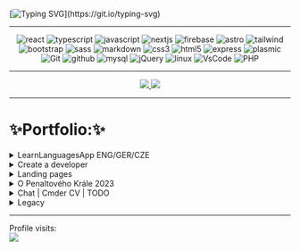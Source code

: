 [![Typing SVG](https://readme-typing-svg.herokuapp.com?font=Press+Start+2P&size=16&pause=1000&color=0E4FF7&background=9842FF00&center=true&vCenter=true&width=535&lines=1%2F3+LOADING+EXPERIENCE......;2%2F3+EVOLUTION+IN+PROGRESS......;3%2F3+DOWNLOADING++DEVELOPER......;.....SYSTEM+READY!)](https://git.io/typing-svg)

***
<p align="center">
<img alt="react"  width="35"  src="https://camo.githubusercontent.com/cbb0ed4ed73eb0bdf880019fe4fd13e0e0b0812435f11ac0d920c8f523a8d8d0/68747470733a2f2f74656368737461636b2d67656e657261746f722e76657263656c2e6170702f72656163742d69636f6e2e737667" />
<img  alt="typescript"  width="40" src="https://camo.githubusercontent.com/d18841391a409a8e3a3998ce977df48f4a0d0908e593f9d9d9da3946c2e68564/68747470733a2f2f74656368737461636b2d67656e657261746f722e76657263656c2e6170702f74732d69636f6e2e737667" />
<img alt="javascript"  width="40"  src="https://camo.githubusercontent.com/d2e764d63294c27eff3598ae3a0df5884b4efcabbdbbd200e51472cddf4a3f03/68747470733a2f2f74656368737461636b2d67656e657261746f722e76657263656c2e6170702f6a732d69636f6e2e737667" />
<img alt="nextjs" width="30"  src="https://skillicons.dev/icons?i=next" />
<img alt="firebase" width="30px" src="https://cdn.jsdelivr.net/gh/devicons/devicon/icons/firebase/firebase-plain-wordmark.svg" />
<img alt="astro" width="30px"  src="https://skillicons.dev/icons?i=astro" />
<img alt="tailwind" width="30px" src="https://camo.githubusercontent.com/edbc72808229088568aceb3e147c8518743f518a4aa679662774701ce275a796/68747470733a2f2f736b696c6c69636f6e732e6465762f69636f6e733f693d7461696c77696e64" />
<img alt="bootstrap"  width="30px"  src="https://cdn.jsdelivr.net/gh/devicons/devicon/icons/bootstrap/bootstrap-original.svg" />
<img alt="sass" width="30px"  src="https://camo.githubusercontent.com/16db1acceb11262e7843eead05f096df531372d8da9965cf2c7afb74c7bc188c/68747470733a2f2f736b696c6c69636f6e732e6465762f69636f6e733f693d73617373" />
<img alt="markdown"  width="30px"  src="https://skillicons.dev/icons?i=markdown" />
<img alt="css3" width="30px"   src="https://cdn.jsdelivr.net/gh/devicons/devicon/icons/css3/css3-original.svg" />
<img alt="html5" width="30px"  src="https://cdn.jsdelivr.net/gh/devicons/devicon/icons/html5/html5-original.svg" />
<img alt="express" width="30px" src="https://cdn.jsdelivr.net/gh/devicons/devicon/icons/express/express-original.svg" />
<img alt="plasmic" width="80px" height="30px" src="https://seeklogo.com/images/P/plasmic-logo-E16F65B4E1-seeklogo.com.png" />
<img alt="Git" src="https://user-images.githubusercontent.com/25181517/192108372-f71d70ac-7ae6-4c0d-8395-51d8870c2ef0.png" width="30px">
<img alt="github" src="https://camo.githubusercontent.com/fb82c3b39c13524bf7bd5e88e39354b3b9d74ea75608e97b29f39e7b5aa72410/68747470733a2f2f74656368737461636b2d67656e657261746f722e76657263656c2e6170702f6769746875622d69636f6e2e737667" width="35px">
<img alt="mysql" src="https://camo.githubusercontent.com/b3578157355b1ac74d38d0f89d1022095ba7f7a988db091cef0fa4a62685e87e/68747470733a2f2f74656368737461636b2d67656e657261746f722e76657263656c2e6170702f6d7973716c2d69636f6e2e737667" width="35px"  >
<img alt="jQuery" src="https://camo.githubusercontent.com/10f562340c9fa9ae83db3341791e263aa39275aaea91ae0bb133b49def2d4c4d/68747470733a2f2f736b696c6c69636f6e732e6465762f69636f6e733f693d6a7175657279" width="30px"  >
<img alt="linux" src="https://skillicons.dev/icons?i=linux" width="30px">
<img alt="VsCode" src="https://camo.githubusercontent.com/95ee0c74cccf4c61aca7784c67ad967623ee6bb906df94b4b2b36e841f086158/68747470733a2f2f736b696c6c69636f6e732e6465762f69636f6e733f693d7673636f6465"  width="30px">
<img alt="PHP" src="https://camo.githubusercontent.com/024da5f4ca5e509886f05804b01bcf0edb56d297e3ad5817a8235afb054607f1/68747470733a2f2f736b696c6c69636f6e732e6465762f69636f6e733f693d706870"   width="30px" >
</p>



***

<div align="center" dir="auto">
  <a href="https://github.com/JoyceFatima">
   <img src="https://stats-readme-flax.vercel.app/api/top-langs/?username=anthonynet&langs_count=3" height="200em"/>
   <img src="https://stats-readme-flax.vercel.app/api?username=anthonynet&show_icons=true&theme=transparent" height="200em" />
 </a>
</div>



***
  # ✨Portfolio:✨

 <details>
  <summary>LearnLanguagesApp ENG/GER/CZE</summary>

<p align="center">

<img  alt="typescript"  width="40" src="https://camo.githubusercontent.com/d18841391a409a8e3a3998ce977df48f4a0d0908e593f9d9d9da3946c2e68564/68747470733a2f2f74656368737461636b2d67656e657261746f722e76657263656c2e6170702f74732d69636f6e2e737667" />
<img width="30px" alt="" style="padding-right:10px;" src="https://cdn.jsdelivr.net/gh/devicons/devicon/icons/nextjs/nextjs-original.svg" />
<img  width="30px" alt="" style="padding-right:10px;" src="https://cdn.jsdelivr.net/gh/devicons/devicon/icons/tailwindcss/tailwindcss-plain.svg" />
<img alt="react"  width="35"  src="https://camo.githubusercontent.com/cbb0ed4ed73eb0bdf880019fe4fd13e0e0b0812435f11ac0d920c8f523a8d8d0/68747470733a2f2f74656368737461636b2d67656e657261746f722e76657263656c2e6170702f72656163742d69636f6e2e737667" />
</p>

<p align="center">
 <a href="https://languages-next-ts.vercel.app/"><img src="./images/lang-irr.jpeg" width="150"></img></a>
 <a href="https://languages-next-ts.vercel.app/english/irregular-verbs"><img src="./images/lang-mem.jpeg" width="150"></img></a>
 <a href="https://languages-next-ts.vercel.app/german/memory"><img src="./images/lang-quiz.jpeg" width="150"></img></a>
 <a href="https://languages-next-ts.vercel.app/"><img src="./images/lang-flip.jpeg" width="150"></img>   </a>
 <a href="https://languages-next-ts.vercel.app/english/pagination"><img src="./images/lang-search.jpeg" width="150"></img>
</a>
</p>

<div align = center>

[![Button Shield]][Languages]

</div>

[Button Shield]: https://img.shields.io/badge/Visit_Project-37a779?style=for-the-badge
[Languages]: https://learn-languages-one.vercel.app/

</details>

 <details>
  <summary>Create a developer</summary>
<code>✅Introducing a free-of-cost extended Sandpack component for the NaucMeIt project, designed with the sole purpose of assisting others on their programming journey.</code>
<p align="center">

<img  alt="typescript"  width="40" src="https://camo.githubusercontent.com/d18841391a409a8e3a3998ce977df48f4a0d0908e593f9d9d9da3946c2e68564/68747470733a2f2f74656368737461636b2d67656e657261746f722e76657263656c2e6170702f74732d69636f6e2e737667" />
<img width="30px" alt="" style="padding-right:10px;" src="https://cdn.jsdelivr.net/gh/devicons/devicon/icons/nextjs/nextjs-original.svg" />
<img  width="30px" alt="" style="padding-right:10px;" src="https://cdn.jsdelivr.net/gh/devicons/devicon/icons/tailwindcss/tailwindcss-plain.svg" />
<img alt="react"  width="35"  src="https://camo.githubusercontent.com/cbb0ed4ed73eb0bdf880019fe4fd13e0e0b0812435f11ac0d920c8f523a8d8d0/68747470733a2f2f74656368737461636b2d67656e657261746f722e76657263656c2e6170702f72656163742d69636f6e2e737667" />
</p>

<p align="center">
 <a href="https://create-a-developer.vercel.app/"><img src="./images/developer.png" width="850"></img>
</a>
</p>

<div align = center>

[![Button Shield]][Developer]

</div>

[Button Shield]: https://img.shields.io/badge/Visit_Project-37a779?style=for-the-badge
[Developer]: https://create-a-developer.vercel.app/

</details>

<details>
  <summary> Landing pages </summary>

|Koncern Servis|First Portfolio|Morbus Tschengi|
| :-------------: | :-------------: | :-------------: |
|<img width="80px" height="30px" src="https://seeklogo.com/images/P/plasmic-logo-E16F65B4E1-seeklogo.com.png" /> | <img alt="javascript"  width="40"  src="https://camo.githubusercontent.com/d2e764d63294c27eff3598ae3a0df5884b4efcabbdbbd200e51472cddf4a3f03/68747470733a2f2f74656368737461636b2d67656e657261746f722e76657263656c2e6170702f6a732d69636f6e2e737667" /> |<img  alt="typescript"  width="40" src="https://camo.githubusercontent.com/d18841391a409a8e3a3998ce977df48f4a0d0908e593f9d9d9da3946c2e68564/68747470733a2f2f74656368737461636b2d67656e657261746f722e76657263656c2e6170702f74732d69636f6e2e737667" />                 <img  width="30px" alt="" style="padding-right:10px;" src="https://cdn.jsdelivr.net/gh/devicons/devicon/icons/markdown/markdown-original.svg" />                      <img  width="30px" alt="" style="padding-right:10px;" src="https://encrypted-tbn0.gstatic.com/images?q=tbn:ANd9GcTkJGmPEAm0NGXoJB9FP2whD8XVdy9LolEWVw&usqp=CAU" />                                                                                           |
|<img src="./images/Autoservis.png" width="195"></img>|<img src="./images/FirstCV.png" width="200"></img>|<img src="./images/MorbusTschengi.png" width="200"></img>|
|[Visit Site Here](https://koncern-servis.plasmic.run/)|[Visit Site Here](https://my-old-cv.vercel.app/)|[Visit Site Here](https://morbus-tschengi.vercel.app/)|

|Craftsman|Craftsman 2|Cosmos|
| :-------------: | :-------------: | :-------------: |
|<img alt="react"  width="35"  src="https://camo.githubusercontent.com/cbb0ed4ed73eb0bdf880019fe4fd13e0e0b0812435f11ac0d920c8f523a8d8d0/68747470733a2f2f74656368737461636b2d67656e657261746f722e76657263656c2e6170702f72656163742d69636f6e2e737667" />  <img alt="javascript"  width="40"  src="https://camo.githubusercontent.com/d2e764d63294c27eff3598ae3a0df5884b4efcabbdbbd200e51472cddf4a3f03/68747470733a2f2f74656368737461636b2d67656e657261746f722e76657263656c2e6170702f6a732d69636f6e2e737667" />                  <img  width="30px" alt="" style="padding-right:10px;" src="https://cdn.jsdelivr.net/gh/devicons/devicon/icons/sass/sass-original.svg" /> |<img alt="javascript"  width="40"  src="https://camo.githubusercontent.com/d2e764d63294c27eff3598ae3a0df5884b4efcabbdbbd200e51472cddf4a3f03/68747470733a2f2f74656368737461636b2d67656e657261746f722e76657263656c2e6170702f6a732d69636f6e2e737667" />                <img  width="30px" alt="" style="padding-right:10px;" src="https://cdn.jsdelivr.net/gh/devicons/devicon/icons/sass/sass-original.svg" /> |<img width="30px" alt="" style="padding-right:10px;" src="https://cdn.jsdelivr.net/gh/devicons/devicon/icons/nextjs/nextjs-original.svg" /> <img alt="react"  width="35"  src="https://camo.githubusercontent.com/cbb0ed4ed73eb0bdf880019fe4fd13e0e0b0812435f11ac0d920c8f523a8d8d0/68747470733a2f2f74656368737461636b2d67656e657261746f722e76657263656c2e6170702f72656163742d69636f6e2e737667" /><img alt="javascript"  width="40"  src="https://camo.githubusercontent.com/d2e764d63294c27eff3598ae3a0df5884b4efcabbdbbd200e51472cddf4a3f03/68747470733a2f2f74656368737461636b2d67656e657261746f722e76657263656c2e6170702f6a732d69636f6e2e737667" /><img  width="30px" alt="" style="padding-right:10px;" src="https://cdn.jsdelivr.net/gh/devicons/devicon/icons/tailwindcss/tailwindcss-plain.svg" />                                                                                           |
|<img src="./images/Remeslnik1.png" width="195"></img>|<img src="./images/remeslnik-old2.png" width="200"></img>|<img src="./images/Cosmos.png" width="200"></img>|
|[Visit Site Here](https://react-remeslnik.vercel.app/)|[Visit Site Here](https://remeslnik2.vercel.app/)|[Visit Site Here](https://cosmos-flax.vercel.app/)|
 </details>

 <details>
  <summary>O Penaltového Krále 2023</summary>
	<code>"A charity event app. This project facilitates the organization and management of a local football tournament, providing features such as individual registration, penalty kicks schedules, live score updates, and results tracking. Developed collaboratively by enthusiastic students, this app aims to support the club's fundraising efforts while enhancing the overall experience for participants and spectators."</code>
<p align="center">
<img alt="react"  width="35"  src="https://camo.githubusercontent.com/cbb0ed4ed73eb0bdf880019fe4fd13e0e0b0812435f11ac0d920c8f523a8d8d0/68747470733a2f2f74656368737461636b2d67656e657261746f722e76657263656c2e6170702f72656163742d69636f6e2e737667" />
<img  alt="typescript"  width="40" src="https://camo.githubusercontent.com/d18841391a409a8e3a3998ce977df48f4a0d0908e593f9d9d9da3946c2e68564/68747470733a2f2f74656368737461636b2d67656e657261746f722e76657263656c2e6170702f74732d69636f6e2e737667" />
<img alt="javascript"  width="40"  src="https://camo.githubusercontent.com/d2e764d63294c27eff3598ae3a0df5884b4efcabbdbbd200e51472cddf4a3f03/68747470733a2f2f74656368737461636b2d67656e657261746f722e76657263656c2e6170702f6a732d69636f6e2e737667" />
<img alt="github" src="https://camo.githubusercontent.com/fb82c3b39c13524bf7bd5e88e39354b3b9d74ea75608e97b29f39e7b5aa72410/68747470733a2f2f74656368737461636b2d67656e657261746f722e76657263656c2e6170702f6769746875622d69636f6e2e737667" width="35px" />
<img alt="tailwind" width="30px" src="https://camo.githubusercontent.com/edbc72808229088568aceb3e147c8518743f518a4aa679662774701ce275a796/68747470733a2f2f736b696c6c69636f6e732e6465762f69636f6e733f693d7461696c77696e64" />
</p>

<p align="center">
 <a href="https://create-a-developer.vercel.app/"><img alt="github" src="./images/penaltovy-kral.png" /></img>
</a>
</p>

<div align = center>

[![Button Shield]][Developer]

</div>

[Button Shield]: https://img.shields.io/badge/Visit_Project-37a779?style=for-the-badge
[Developer]: https://github.com/Nauc-me-IT/penaltovy_kral

</details>

 <details>
  <summary> Chat | Cmder CV | TODO </summary>

|Chat Firebase|Cmder CV|Firebase TODO|
| :-------------: | :-------------: | :-------------: |
|<img alt="react"  width="35"  src="https://camo.githubusercontent.com/cbb0ed4ed73eb0bdf880019fe4fd13e0e0b0812435f11ac0d920c8f523a8d8d0/68747470733a2f2f74656368737461636b2d67656e657261746f722e76657263656c2e6170702f72656163742d69636f6e2e737667" /> <img width="30px" src="https://cdn.jsdelivr.net/gh/devicons/devicon/icons/firebase/firebase-plain-wordmark.svg" /><img alt="javascript"  width="40"  src="https://camo.githubusercontent.com/d2e764d63294c27eff3598ae3a0df5884b4efcabbdbbd200e51472cddf4a3f03/68747470733a2f2f74656368737461636b2d67656e657261746f722e76657263656c2e6170702f6a732d69636f6e2e737667" /><img  width="30px" alt="" style="padding-right:10px;" src="https://cdn.jsdelivr.net/gh/devicons/devicon/icons/tailwindcss/tailwindcss-plain.svg" /> |<img  alt="typescript"  width="40" src="https://camo.githubusercontent.com/d18841391a409a8e3a3998ce977df48f4a0d0908e593f9d9d9da3946c2e68564/68747470733a2f2f74656368737461636b2d67656e657261746f722e76657263656c2e6170702f74732d69636f6e2e737667" /><img alt="react"  width="35"  src="https://camo.githubusercontent.com/cbb0ed4ed73eb0bdf880019fe4fd13e0e0b0812435f11ac0d920c8f523a8d8d0/68747470733a2f2f74656368737461636b2d67656e657261746f722e76657263656c2e6170702f72656163742d69636f6e2e737667" /> |<img width="30px" src="https://cdn.jsdelivr.net/gh/devicons/devicon/icons/firebase/firebase-plain-wordmark.svg" /><img alt="javascript"  width="40"  src="https://camo.githubusercontent.com/d2e764d63294c27eff3598ae3a0df5884b4efcabbdbbd200e51472cddf4a3f03/68747470733a2f2f74656368737461636b2d67656e657261746f722e76657263656c2e6170702f6a732d69636f6e2e737667" /><img  width="30px" alt="" style="padding-right:10px;" src="https://cdn.jsdelivr.net/gh/devicons/devicon/icons/tailwindcss/tailwindcss-plain.svg" /><img alt="react"  width="35"  src="https://camo.githubusercontent.com/cbb0ed4ed73eb0bdf880019fe4fd13e0e0b0812435f11ac0d920c8f523a8d8d0/68747470733a2f2f74656368737461636b2d67656e657261746f722e76657263656c2e6170702f72656163742d69636f6e2e737667" />                                                                                           |
|<img src="./images/Chat.png" width="200"></img>|<img src="./images/Cmder.png" width="200"></img>|<img src="./images/Firebase.png" width="200"></img>|
|[Visit Site Here](https://chatter-eta.vercel.app/)|[Visit Site Here](https://cv-11-2022.vercel.app/)|[Visit Site Here](https://todo-firebase-lake.vercel.app/)|


 </details>

 <details>
  <summary>Legacy</summary>

 |Learn languages OLD|CV React| FirstLanguages |
| :-------------:|:-------------:|:-------------:|
|<img alt="react"  width="35"  src="https://camo.githubusercontent.com/cbb0ed4ed73eb0bdf880019fe4fd13e0e0b0812435f11ac0d920c8f523a8d8d0/68747470733a2f2f74656368737461636b2d67656e657261746f722e76657263656c2e6170702f72656163742d69636f6e2e737667" />                            <img alt="javascript"  width="40"  src="https://camo.githubusercontent.com/d2e764d63294c27eff3598ae3a0df5884b4efcabbdbbd200e51472cddf4a3f03/68747470733a2f2f74656368737461636b2d67656e657261746f722e76657263656c2e6170702f6a732d69636f6e2e737667" />                  <img  width="30px" alt="" style="padding-right:10px;" src="https://cdn.jsdelivr.net/gh/devicons/devicon/icons/bootstrap/bootstrap-original.svg" />                                  | <img alt="javascript"  width="40"  src="https://camo.githubusercontent.com/d2e764d63294c27eff3598ae3a0df5884b4efcabbdbbd200e51472cddf4a3f03/68747470733a2f2f74656368737461636b2d67656e657261746f722e76657263656c2e6170702f6a732d69636f6e2e737667" />                <img  width="30px" alt="" style="padding-right:10px;" src="https://cdn.jsdelivr.net/gh/devicons/devicon/icons/sass/sass-original.svg" />                                | <img  width="30px" alt="" style="padding-right:10px;" src="https://user-images.githubusercontent.com/25181517/183570228-6a040b9f-3ddf-47a2-a201-743121dac664.png" /><img  width="30px" alt="" style="padding-right:10px;" src="https://www.geekandjob.com/uploads/wiki/9c5c5609505f745111ebfd93454e437a.png" />
| <img src="./images/languages-old.png" width="200"></img>                                          | <img src="./images/react-cv-old.png" width="200"></img>                                                                                     | <img src="./images/georgie.png" width="200"></img>
| [Visit Site Here](https://react-languages.vercel.app/english-Irregular-Verbs)    | [Visit Site Here](https://resume-one-rosy.vercel.app/experience)    | [Visit Site Here](http://learn-languages.great-site.net/English.php)


 [👀 Next.js resumé / **Under Construction&Broken**](https://next-js-resume-six.vercel.app/ )

 </details>

***
<p> Profile visits: <br> <img src="https://profile-counter.glitch.me/anthonyzet/count.svg" /></p>
